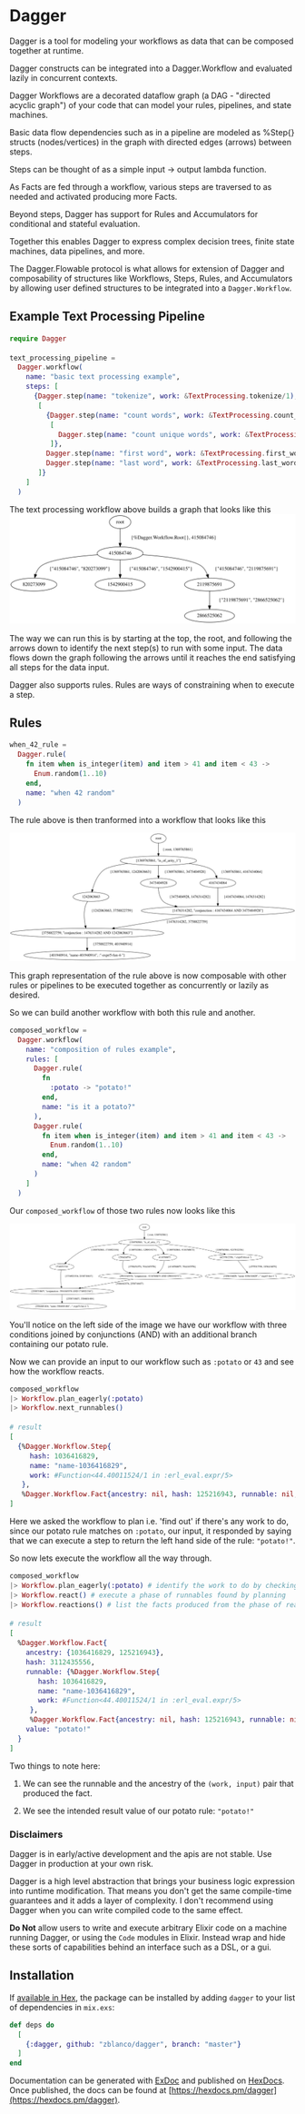 # Dagger
  
Dagger is a tool for modeling your workflows as data that can be composed together at runtime.

Dagger constructs can be integrated into a Dagger.Workflow and evaluated lazily in concurrent contexts.

Dagger Workflows are a decorated dataflow graph (a DAG - "directed acyclic graph") of your code that can model your rules, pipelines, and state machines.

Basic data flow dependencies such as in a pipeline are modeled as %Step{} structs (nodes/vertices) in the graph with directed edges (arrows) between steps.

Steps can be thought of as a simple input -> output lambda function.

As Facts are fed through a workflow, various steps are traversed to as needed and activated producing more Facts.

Beyond steps, Dagger has support for Rules and Accumulators for conditional and stateful evaluation.

Together this enables Dagger to express complex decision trees, finite state machines, data pipelines, and more.

The Dagger.Flowable protocol is what allows for extension of Dagger and composability of structures like Workflows, Steps, Rules, and Accumulators by allowing user defined structures to be integrated into a `Dagger.Workflow`.


## Example Text Processing Pipeline

```elixir
require Dagger

text_processing_pipeline =
  Dagger.workflow(
    name: "basic text processing example",
    steps: [
      {Dagger.step(name: "tokenize", work: &TextProcessing.tokenize/1),
       [
         {Dagger.step(name: "count words", work: &TextProcessing.count_words/1),
          [
            Dagger.step(name: "count unique words", work: &TextProcessing.count_uniques/1)
          ]},
         Dagger.step(name: "first word", work: &TextProcessing.first_word/1),
         Dagger.step(name: "last word", work: &TextProcessing.last_word/1)
       ]}
    ]
  )
```

The text processing workflow above builds a graph that looks like this
![text-pipeline.svg](https://raw.githubusercontent.com/zblanco/dagger/1c911238aa4f0e6ad3a71bf54e722ce153b603d9/text-processing-pipeline.svg)

The way we can run this is by starting at the top, the root, and following the arrows down to identify the next step(s) to run with some input. The data flows down the graph following the arrows until it reaches the end satisfying all steps for the data input.

Dagger also supports rules. Rules are ways of constraining when to execute a step.

## Rules

```elixir
when_42_rule =
  Dagger.rule(
    fn item when is_integer(item) and item > 41 and item < 43 ->
      Enum.random(1..10)
    end,
    name: "when 42 random"
  )
```

The rule above is then tranformed into a workflow that looks like this

![when_42_rule.svg](https://raw.githubusercontent.com/zblanco/dagger/26763fc0e88cc17e3fe0912eec8b634afbb0913a/when_42_rule.svg)

This graph representation of the rule above is now composable with other rules or pipelines to be executed together
as concurrently or lazily as desired.

So we can build another workflow with both this rule and another.

```elixir
composed_workflow =
  Dagger.workflow(
    name: "composition of rules example",
    rules: [
      Dagger.rule(
        fn
          :potato -> "potato!"
        end,
        name: "is it a potato?"
      ),
      Dagger.rule(
        fn item when is_integer(item) and item > 41 and item < 43 ->
          Enum.random(1..10)
        end,
        name: "when 42 random"
      )
    ]
  )
```

Our `composed_workflow` of those two rules now looks like this

![composed_workflow.svg](https://raw.githubusercontent.com/zblanco/dagger/8f302e6c62c7f69519c13d9c434533b59449598e/composed_workflow.svg)

You'll notice on the left side of the image we have our workflow with three conditions joined by conjunctions (AND) with an additional branch containing our potato rule.

Now we can provide an input to our workflow such as `:potato` or `43` and see how the workflow reacts.

<!-- livebook:{"force_markdown":true} -->

```elixir
composed_workflow
|> Workflow.plan_eagerly(:potato)
|> Workflow.next_runnables()

# result
[
  {%Dagger.Workflow.Step{
     hash: 1036416829,
     name: "name-1036416829",
     work: #Function<44.40011524/1 in :erl_eval.expr/5>
   },
   %Dagger.Workflow.Fact{ancestry: nil, hash: 125216943, runnable: nil, type: nil, value: :potato}}
]
```

Here we asked the workflow to plan i.e. 'find out' if there's any work to do, since our potato rule
matches on `:potato`, our input, it responded by saying that we can execute a step to return the left hand
side of the rule: `"potato!"`.

So now lets execute the workflow all the way through.

<!-- livebook:{"force_markdown":true} -->

```elixir
composed_workflow
|> Workflow.plan_eagerly(:potato) # identify the work to do by checking conditions closer to the root
|> Workflow.react() # execute a phase of runnables found by planning
|> Workflow.reactions() # list the facts produced from the phase of reactions

# result
[
  %Dagger.Workflow.Fact{
    ancestry: {1036416829, 125216943},
    hash: 3112435556,
    runnable: {%Dagger.Workflow.Step{
       hash: 1036416829,
       name: "name-1036416829",
       work: #Function<44.40011524/1 in :erl_eval.expr/5>
     },
     %Dagger.Workflow.Fact{ancestry: nil, hash: 125216943, runnable: nil, type: nil, value: :potato}},
    value: "potato!"
  }
]

```

<!-- livebook:{"break_markdown":true} -->

Two things to note here:

1. We can see the runnable and the ancestry of the `(work, input)` pair that produced the fact.

2. We see the intended result value of our potato rule: `"potato!"`

### Disclaimers

Dagger is in early/active development and the apis are not stable. Use Dagger in production at your own risk.

Dagger is a high level abstraction that brings your business logic expression into runtime modification. That means you don't get the same compile-time
guarantees and it adds a layer of complexity. I don't recommend using Dagger when you can write compiled code to the same effect. 

**Do Not** allow users to write and execute arbitrary Elixir code on a machine running Dagger, or using the `Code` modules in Elixir. Instead wrap and hide 
these sorts of capabilities behind an interface such as a DSL, or a gui.

## Installation

If [available in Hex](https://hex.pm/docs/publish), the package can be installed
by adding `dagger` to your list of dependencies in `mix.exs`:

```elixir
def deps do
  [
    {:dagger, github: "zblanco/dagger", branch: "master"}
  ]
end
```

Documentation can be generated with [ExDoc](https://github.com/elixir-lang/ex_doc)
and published on [HexDocs](https://hexdocs.pm). Once published, the docs can
be found at [https://hexdocs.pm/dagger](https://hexdocs.pm/dagger).

